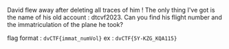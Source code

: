 David flew away after deleting all traces of him ! 
The only thing I've got is the name of his old account : dtcvf2023.
Can you find his flight number and the immatriculation of the plane he took?




flag format : `dvCTF{immat_numVol}`
ex : `dvCTF{5Y-KZG_KQA115}`